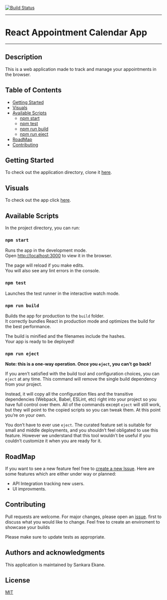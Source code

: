 [![Build Status](https://travis-ci.org/Sankara98/Appointment-React-Application.svg?branch=master)](https://travis-ci.org/Sankara98/Appointment-React-Application)

---

# React Appointment Calendar App

---

## Description

This is a web application made to track and manage your appointments in the browser.

## Table of Contents
- [Getting Started](https://github.com/Sankara98/Appointment-React-Application#getting-started)
- [Visuals](https://github.com/Sankara98/Appointment-React-Application#visuals)
- [Available Scripts](https://github.com/Sankara98/Appointment-React-Application#available-scripts)
    - [npm start](https://github.com/Sankara98/Appointment-React-Application#npm-start)
    - [npm test](https://github.com/Sankara98/Appointment-React-Application#npm-test)
    - [npm run build](https://github.com/Sankara98/Appointment-React-Application#npm-run-build)
    - [npm run eject](https://github.com/Sankara98/Appointment-React-Application#npm-run-eject)
- [RoadMap](https://github.com/Sankara98/Appointment-React-Application#roadmap)
- [Contributing](https://github.com/Sankara98/Appointment-React-Application#contributing)

## Getting Started
To check out the application directory, clone it  [here](https://sankara98.github.io/Appointment-React-Application/).

## Visuals

To check out the app click [here](https://sankara98.github.io/Appointment-React-Application/).

## Available Scripts

In the project directory, you can run:

### `npm start`

Runs the app in the development mode.<br>
Open [http://localhost:3000](http://localhost:3000) to view it in the browser.

The page will reload if you make edits.<br>
You will also see any lint errors in the console.

### `npm test`

Launches the test runner in the interactive watch mode.<br>

### `npm run build`

Builds the app for production to the `build` folder.<br>
It correctly bundles React in production mode and optimizes the build for the best performance.

The build is minified and the filenames include the hashes.<br>
Your app is ready to be deployed!

### `npm run eject`

**Note: this is a one-way operation. Once you `eject`, you can’t go back!**

If you aren’t satisfied with the build tool and configuration choices, you can `eject` at any time. This command will remove the single build dependency from your project.

Instead, it will copy all the configuration files and the transitive dependencies (Webpack, Babel, ESLint, etc) right into your project so you have full control over them. All of the commands except `eject` will still work, but they will point to the copied scripts so you can tweak them. At this point you’re on your own.

You don’t have to ever use `eject`. The curated feature set is suitable for small and middle deployments, and you shouldn’t feel obligated to use this feature. However we understand that this tool wouldn’t be useful if you couldn’t customize it when you are ready for it.

## RoadMap

If you want to see a new feature feel free to [create a new Issue](https://github.com/Sankara98/Appointment-React-Application/issues/new). Here are some features which are either under way or planned:
- API Integration tracking new users.
- UI improvments.


## Contributing
Pull requests are welcome. For major changes, please open an [issue](https://github.com/Sankara98/Appointment-React-Application/issues/new). first to discuss what you would like to change. Feel free to create an enviroment to showcase your builds

Please make sure to update tests as appropriate.

## Authors and acknowledgments
This application is maintained by Sankara Ekane.
## License
[MIT](https://choosealicense.com/licenses/mit/)
